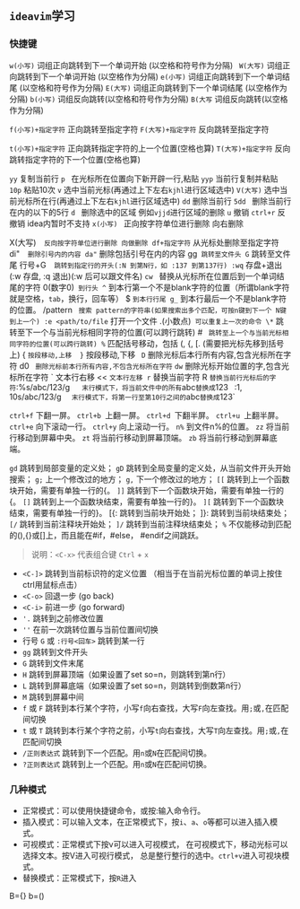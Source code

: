 ## `ideavim`学习

### 快捷键

  `w(小写)`  词组正向跳转到下一个单词开始 (以空格和符号作为分隔)
 ` W(大写)`  词组正向跳转到下一个单词开始 (以空格作为分隔)
  `e(小写)`  词组正向跳转到下一个单词结尾 (以空格和符号作为分隔)
  `E(大写)`  词组正向跳转到下一个单词结尾 (以空格作为分隔)
  `b(小写)`  词组反向跳转(以空格和符号作为分隔)
  `B(大写` 词组反向跳转(以空格作为分隔)

  `f(小写)+指定字符`  正向跳转至指定字符
  `F(大写)+指定字符`  反向跳转至指定字符

  `t(小写)+指定字符`  正向跳转指定字符的上一个位置(空格也算)
  `T(大写)+指定字符`  反向跳转指定字符的下一个位置(空格也算)

  `yy`  复制当前行
  `p ` 在光标所在位置向下新开辟一行,粘贴
  `yyp`  当前行复制并粘贴
  `10p`  粘贴10次
 `v`  选中当前光标(再通过上下左右`kjhl`进行区域选中)
  `V(大写)`  选中当前光标所在行(再通过上下左右`kjhl`进行区域选中)
  `dd`  删除当前行
  `5dd ` 删除当前行在内的以下的5行
  `d ` 删除选中的区域  例如`vjjd`进行区域的删除
`u`  撤销
`ctrl+r`  反撤销 idea内暂时不支持
`x(小写) ` 正向按字符单位进行删除 向右删除

  X(大写)`  反向按字符单位进行删除 向做删除
    df+指定字符`  从光标处删除至指定字符
    di"`  删除引号内的内容
    da"`  删除包括引号在内的内容
    gg`  跳转至文件头
  G ` 跳转至文件尾
    行号+G`  跳转到指定行的开头(:N 到第N行，如 :137 到第137行)
  :wq`  存盘+退出 (:w 存盘, :q 退出)(:w 后可以跟文件名)
    `cw ` 替换从光标所在位置后到一个单词结尾的字符
  0(数字0)`  到行头
    ^ ` 到本行第一个不是blank字符的位置（所谓blank字符就是空格，`tab`，换行，回车等）
    $ ` 到本行行尾
  g_ ` 到本行最后一个不是blank字符的位置。
  /pattern ` 搜索 pattern的字符串(如果搜索出多个匹配，可按n键到下一个 N键到上一个)
    :e <path/to/file`  打开一个文件
  .(小数点)`  可以重复上一次的命令
  \* ` 跳转至下一个与当前光标相同字符的位置(可以跨行跳转)
    \# ` 跳转至上一个与当前光标相同字符的位置(可以跨行跳转)
    %`  匹配括号移动，包括 (, {, [. (需要把光标先移到括号上)
  { ` 按段移动,上移 
  } ` 按段移动,下移
   ` D`  删除光标后本行所有内容,包含光标所在字符 
  d0 ` 删除光标前本行所有内容,不包含光标所在字符`
  `dw`  删除光标开始位置的字,包含光标所在字符
    \`  文本行右移 
  << ` 文本行左移
  r ` 替换当前字符 
  R ` 替换当前行光标后的字符
    `:%s/abc/123/g`   末行模式下，将当前文件中的所有`abc`替换成`123`
 ` :1, 10s/abc/123/g `  末行模式下，将第一行至第10行之间的`abc`替换成`123`

 `ctrl+f` 下翻一屏。
 `ctrl+b `上翻一屏。
 `ctrl+d `下翻半屏。
 `ctrl+u `上翻半屏。
 `ctrl+e`  向下滚动一行。
 `ctrl+y`  向上滚动一行。
 `n%`  到文件n%的位置。
 `zz`  将当前行移动到屏幕中央。
 `zt`  将当前行移动到屏幕顶端。
 `zb`  将当前行移动到屏幕底端。

`gd` 跳转到局部变量的定义处；
`gD`  跳转到全局变量的定义处，从当前文件开头开始搜索；
`g;`  上一个修改过的地方；
`g,`  下一个修改过的地方；
`[[`  跳转到上一个函数块开始，需要有单独一行的{。
`]]`  跳转到下一个函数块开始，需要有单独一行的{。
`[]`  跳转到上一个函数块结束，需要有单独一行的}。
`][`  跳转到下一个函数块结束，需要有单独一行的}。 [{: 跳转到当前块开始处； ]}: 跳转到当前块结束处；
`[/`  跳转到当前注释块开始处；
`]/`  跳转到当前注释块结束处；
`%`  不仅能移动到匹配的(),{}或[]上，而且能在#if，#else， #endif之间跳跃。



> 说明：`<C-x>` 代表组合键 `Ctrl` + `x`

- `<C-]>` 跳转到当前标识符的定义位置 （相当于在当前光标位置的单词上按住ctrl用鼠标点击）
- `<C-o>` 回退一步 (go back)
- `<C-i>` 前进一步 (go forward)
- `'.` 跳转到之前修改位置
- `''` 在前一次跳转位置与当前位置间切换
- 行号 `G` 或 `:行号<回车>`  跳转到某一行
- `gg` 跳转到文件开头
- `G`  跳转到文件末尾
- `H`  跳转到屏幕顶端（如果设置了set so=n，则跳转到第n行）
- `L`  跳转到屏幕底端（如果设置了set so=n，则跳转到倒数第n行）
- `M`  跳转到屏幕中间
- `f` 或 `F` 跳转到本行某个字符，小写`f`向右查找，大写`F`向左查找。用`;`或`,`在匹配间切换
- `t` 或 `T` 跳转到本行某个字符之前，小写`t`向右查找，大写`T`向左查找。用`;`或`,`在匹配间切换
- `/正则表达式`  跳转到下一个匹配。用`n`或`N`在匹配间切换。
- `?正则表达式`  跳转到上一个匹配。用`n`或`N`在匹配间切换。



### 几种模式

- 正常模式：可以使用快捷键命令，或按:输入命令行。
- 插入模式：可以输入文本，在正常模式下，按`i`、`a`、`o`等都可以进入插入模式。
- 可视模式：正常模式下按v可以进入可视模式， 在可视模式下，移动光标可以选择文本。按V进入可视行模式， 总是整行整行的选中。`ctrl+v`进入可视块模式。
- 替换模式：正常模式下，按`R`进入

B={}  b=()
